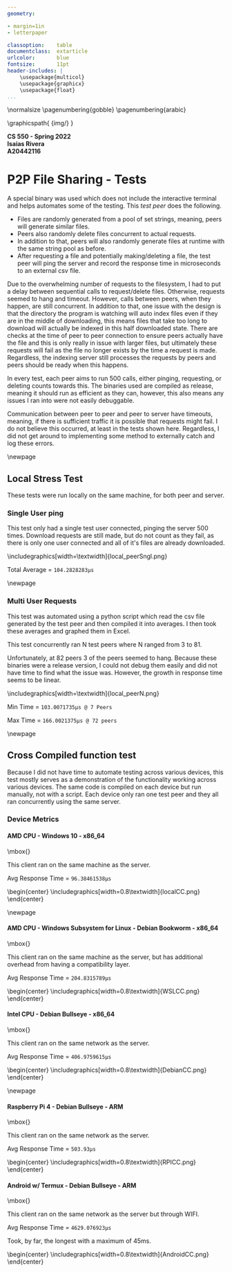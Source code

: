 ```yaml
---
geometry:

- margin=1in
- letterpaper

classoption:    table
documentclass:  extarticle
urlcolor:       blue
fontsize:       11pt
header-includes: |
    \usepackage{multicol}
    \usepackage{graphicx}
    \usepackage{float}
...
```


\normalsize
\pagenumbering{gobble}
\pagenumbering{arabic}

\graphicspath{ {img/} }

**CS 550 - Spring 2022**  
**Isaias Rivera**  
**A20442116**

# P2P File Sharing - Tests

A special binary was used which does not include the interactive terminal and helps automates some of the testing.
This *test peer* does the following.

- Files are randomly generated from a pool of set strings, meaning, peers will generate similar files.
- Peers also randomly delete files concurrent to actual requests.
- In addition to that, peers will also randomly generate files at runtime with the same string pool as before.
- After requesting a file and potentially making/deleting a file, the test peer will ping the server and record the response time in microseconds to an external csv file.

Due to the overwhelming number of requests to the filesystem, I had to put a delay between sequential calls to request/delete files. Otherwise, requests seemed to hang and timeout. However, calls between peers, when they happen, are still concurrent. In addition to that, one issue with the design is that the directory the program is watching will auto index files even if they are in the middle of downloading, this means files that take too long to download will actually be indexed in this half downloaded state. There are checks at the time of peer to peer connection to ensure peers actually have the file and this is only really in issue with larger files, but ultimately these requests will fail as the file no longer exists by the time a request is made. Regardless, the indexing server still processes the requests by peers and peers should be ready when this happens.

In every test, each peer aims to run 500 calls, either pinging, requesting, or deleting counts towards this.
The binaries used are compiled as release, meaning it should run as efficient as they can, however, this also means any issues I ran into were not easily debuggable.

Communication between peer to peer and peer to server have timeouts, meaning, if there is sufficient traffic it is possible that requests might fail.
I do not believe this occurred, at least in the tests shown here. Regardless, I did not get around to implementing some method to externally catch and log these errors.

\newpage

## Local Stress Test

These tests were run locally on the same machine, for both peer and server.

### Single User ping

This test only had a single test user connected, pinging the server 500 times.
Download requests are still made, but do not count as they fail, as there is only one user connected and all of it's files are already downloaded.

\includegraphics[width=\textwidth]{local_peerSngl.png}

Total Average = `104.2828283µs`

\newpage

### Multi User Requests

This test was automated using a python script which read the csv file generated by the test peer and then compiled it into averages.
I then took these averages and graphed them in Excel.

This test concurrently ran N test peers where N ranged from 3 to 81.

Unfortunately, at 82 peers 3 of the peers seemed to hang.
Because these binaries were a release version, I could not debug them easily and did not have time to find what the issue was. However, the growth in response time seems to be linear.

\includegraphics[width=\textwidth]{local_peerN.png}

Min Time = `103.0071735µs @ 7 Peers`

Max Time = `166.0021375µs @ 72 peers`

\newpage

## Cross Compiled function test

Because I did not have time to automate testing across various devices, this test mostly serves as a demonstration of the functionality working across various devices.
The same code is compiled on each device but run manually, not with a script.
Each device only ran one test peer and they all ran concurrently using the same server.

### Device Metrics

#### AMD CPU - Windows 10 - x86_64

\mbox{}

This client ran on the same machine as the server.

Avg Response Time = `96.38461538µs`

\begin{center}
\includegraphics[width=0.8\textwidth]{localCC.png}
\end{center}

\newpage

#### AMD CPU - Windows Subsystem for Linux - Debian Bookworm - x86_64

\mbox{}

This client ran on the same machine as the server, but has additional overhead from having a compatibility layer.

Avg Response Time = `204.8315789µs`

\begin{center}
\includegraphics[width=0.8\textwidth]{WSLCC.png}
\end{center}

#### Intel CPU - Debian Bullseye - x86_64

\mbox{}

This client ran on the same network as the server.

Avg Response Time = `406.9759615µs`

\begin{center}
\includegraphics[width=0.8\textwidth]{DebianCC.png}
\end{center}

\newpage

#### Raspberry Pi 4 - Debian Bullseye - ARM

\mbox{}

This client ran on the same network as the server.

Avg Response Time = `503.93µs`

\begin{center}
\includegraphics[width=0.8\textwidth]{RPICC.png}
\end{center}

#### Android w/ Termux - Debian Bullseye - ARM

\mbox{}

This client ran on the same network as the server but through WIFI.

Avg Response Time = `4629.076923µs`

Took, by far, the longest with a maximum of 45ms.

\begin{center}
\includegraphics[width=0.8\textwidth]{AndroidCC.png}
\end{center}